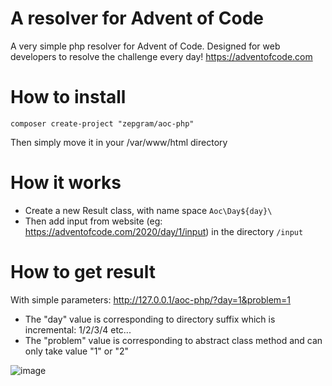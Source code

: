 # A resolver for Advent of Code

A very simple php resolver for Advent of Code. Designed for web developers to resolve the challenge every day!
https://adventofcode.com

# How to install

```
composer create-project "zepgram/aoc-php"
```
Then simply move it in your /var/www/html directory

# How it works
- Create a new Result class, with name space `Aoc\Day${day}\`
- Then add input from website (eg: https://adventofcode.com/2020/day/1/input) in the directory `/input`

# How to get result
With simple parameters: http://127.0.0.1/aoc-php/?day=1&problem=1

- The "day" value is corresponding to directory suffix which is incremental: 1/2/3/4 etc...
- The "problem" value is corresponding to abstract class method and can only take value "1" or "2"

![image](https://user-images.githubusercontent.com/16258478/101295560-ac8c9200-381e-11eb-9412-a39c0118af7c.png)
